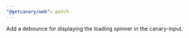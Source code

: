 ```yaml
---
"@getcanary/web": patch
---
```


Add a debounce for displaying the loading spinner in the canary-input.

